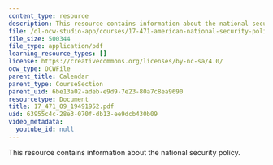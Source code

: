 ```yaml
---
content_type: resource
description: This resource contains information about the national security policy.
file: /ol-ocw-studio-app/courses/17-471-american-national-security-policy-fall-2002/63955c4c28e3070fdb13ee9dcb430b09_17_471_09_19491952.pdf
file_size: 500344
file_type: application/pdf
learning_resource_types: []
license: https://creativecommons.org/licenses/by-nc-sa/4.0/
ocw_type: OCWFile
parent_title: Calendar
parent_type: CourseSection
parent_uid: 6be13a02-adeb-e9d9-7e23-80a7c8ea9690
resourcetype: Document
title: 17_471_09_19491952.pdf
uid: 63955c4c-28e3-070f-db13-ee9dcb430b09
video_metadata:
  youtube_id: null
---
```

This resource contains information about the national security policy.